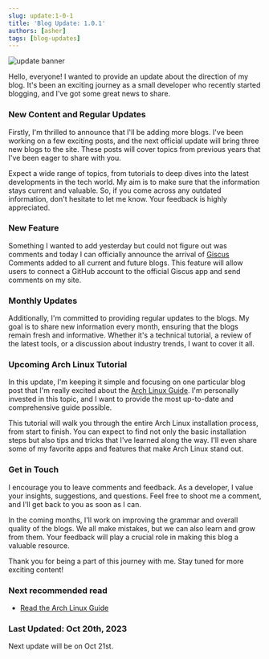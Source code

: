 ```yaml
---
slug: update:1-0-1
title: 'Blog Update: 1.0.1'
authors: [asher]
tags: [blog-updates]
---
```


![update banner](/img/update.jpg)

Hello, everyone! I wanted to provide an update about the direction of my blog. It's been an exciting journey as a small developer who recently started blogging, and I've got some great news to share.

### New Content and Regular Updates

Firstly, I'm thrilled to announce that I'll be adding more blogs. I've been working on a few exciting posts, and the next official update will bring three new blogs to the site. These posts will cover topics from previous years that I've been eager to share with you.

Expect a wide range of topics, from tutorials to deep dives into the latest developments in the tech world. My aim is to make sure that the information stays current and valuable. So, if you come across any outdated information, don't hesitate to let me know. Your feedback is highly appreciated.
<!--truncate-->
### New Feature

Something I wanted to add yesterday but could not figure out was comments and today I can officially announce the arrival of [Giscus](https://giscus.app) Comments added to all current and future blogs. This feature will allow users to connect a GitHub account to the official Giscus app and send comments on my site.

### Monthly Updates

Additionally, I'm committed to providing regular updates to the blogs. My goal is to share new information every month, ensuring that the blogs remain fresh and informative. Whether it's a technical tutorial, a review of the latest tools, or a discussion about industry trends, I want to cover it all.

### Upcoming Arch Linux Tutorial

In this update, I'm keeping it simple and focusing on one particular blog post that I'm really excited about the [Arch Linux Guide](./archguide.mdx). I'm personally invested in this topic, and I want to provide the most up-to-date and comprehensive guide possible.

This tutorial will walk you through the entire Arch Linux installation process, from start to finish. You can expect to find not only the basic installation steps but also tips and tricks that I've learned along the way. I'll even share some of my favorite apps and features that make Arch Linux stand out.

### Get in Touch

I encourage you to leave comments and feedback. As a developer, I value your insights, suggestions, and questions. Feel free to shoot me a comment, and I'll get back to you as soon as I can.

In the coming months, I'll work on improving the grammar and overall quality of the blogs. We all make mistakes, but we can also learn and grow from them. Your feedback will play a crucial role in making this blog a valuable resource.

Thank you for being a part of this journey with me. Stay tuned for more exciting content!

### Next recommended read

- [Read the Arch Linux Guide](./archguide.mdx)

### Last Updated: Oct 20th, 2023

Next update will be on Oct 21st.
